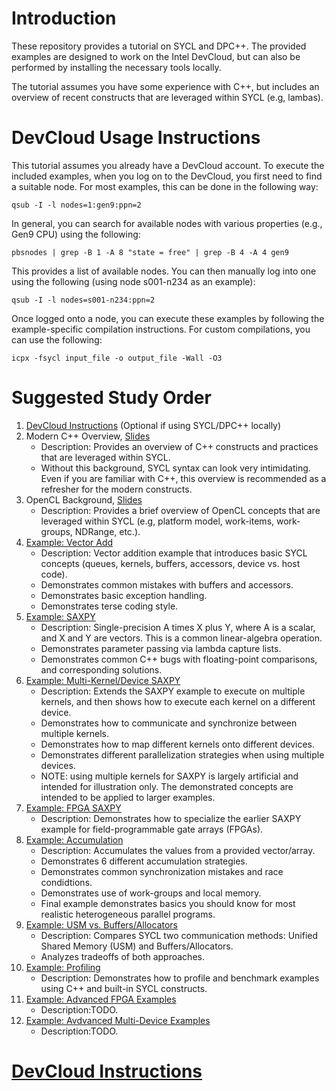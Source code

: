 # Introduction

These repository provides a tutorial on SYCL and DPC++. The provided examples are designed to work on the Intel DevCloud, but can also be performed by installing the necessary tools locally.

The tutorial assumes you have some experience with C++, but includes an overview of recent constructs that are leveraged within SYCL (e.g, lambas).

<!---The [exercises](exercises/) folder includes simple circuits that explain the basics of timing optimization by providing the reader with unoptimized code that they can analyze to identify timing bottlenecks, and then optimize using the presented techniques. Each exercise includes a solution for reference. The [examples](examples/) folder demonstrates timing optimization examples without corresponding exercises.--->

# DevCloud Usage Instructions

This tutorial assumes you already have a DevCloud account. To execute the included examples, when you log on to the DevCloud, you first need to find a suitable node. For most examples, this can be done in the following way:

`qsub -I -l nodes=1:gen9:ppn=2`

In general, you can search for available nodes with various properties (e.g., Gen9 CPU) using the following:

`pbsnodes | grep -B 1 -A 8 "state = free" | grep -B 4 -A 4 gen9`

This provides a list of available nodes. You can then manually log into one using the following (using node s001-n234 as an example):

`qsub -I -l nodes=s001-n234:ppn=2`

Once logged onto a node, you can execute these examples by following the example-specific compilation instructions. For custom compilations, you can use the following:

`icpx -fsycl input_file -o output_file -Wall -O3`

# Suggested Study Order

1. [DevCloud Instructions](https://github.com/ARC-Lab-UF/intel-training-modules#devcloud-instructions) (Optional if using SYCL/DPC++ locally)
1. Modern C++ Overview, [Slides]()
    - Description: Provides an overview of C++ constructs and practices that are leveraged within SYCL.
    - Without this background, SYCL syntax can look very intimidating. Even if you are familiar with C++, this overview is recommended as a refresher for the modern constructs.
1. OpenCL Background, [Slides]()
    - Description: Provides a brief overview of OpenCL concepts that are leveraged within SYCL (e.g, platform model, work-items, work-groups, NDRange, etc.).
1. [Example: Vector Add](examples/vector_add)
    - Description: Vector addition example that introduces basic SYCL concepts (queues, kernels, buffers, accessors, device vs. host code). 
    - Demonstrates common mistakes with buffers and accessors.
    - Demonstrates basic exception handling.
    - Demonstrates terse coding style.
1. [Example: SAXPY](examples/saxpy)
    - Description: Single-precision A times X plus Y, where A is a scalar, and X and Y are vectors. This is a common linear-algebra operation.
    - Demonstrates parameter passing via lambda capture lists.
    - Demonstrates common C++ bugs with floating-point comparisons, and corresponding solutions.
1. [Example: Multi-Kernel/Device SAXPY](examples/multiple_kernels)
    - Description: Extends the SAXPY example to execute on multiple kernels, and then shows how to execute each kernel on a different device.
    - Demonstrates how to communicate and synchronize between multiple kernels.
    - Demonstrates how to map different kernels onto different devices.
    - Demonstrates different parallelization strategies when using multiple devices.
    - NOTE: using multiple kernels for SAXPY is largely artificial and intended for illustration only. The demonstrated concepts are intended to be applied to larger examples.
1. [Example: FPGA SAXPY]()
    - Description: Demonstrates how to specialize the earlier SAXPY example for field-programmable gate arrays (FPGAs).
1. [Example: Accumulation](examples/accum)
    - Description: Accumulates the values from a provided vector/array.
    - Demonstrates 6 different accumulation strategies.
    - Demonstrates common synchronization mistakes and race condidtions.
    - Demonstrates use of work-groups and local memory.
    - Final example demonstrates basics you should know for most realistic heterogeneous parallel programs.
1. [Example: USM vs. Buffers/Allocators](examples/accum)
    - Description: Compares SYCL two communication methods: Unified Shared Memory (USM) and Buffers/Allocators.
    - Analyzes tradeoffs of both approaches.
1. [Example: Profiling]()
    - Description: Demonstrates how to profile and benchmark examples using C++ and built-in SYCL constructs.
1. [Example: Advanced FPGA Examples]()
    - Description:TODO.
1. [Example: Avdvanced Multi-Device Examples]()
    - Description:TODO.   

# [DevCloud Instructions](https://github.com/ARC-Lab-UF/intel-training-modules#devcloud-instructions)

